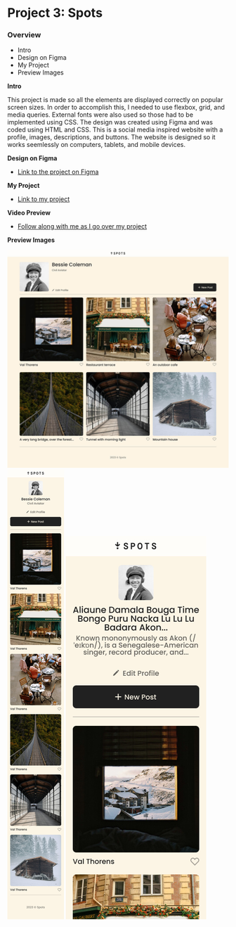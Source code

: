 # Project 3: Spots

### Overview

- Intro
- Design on Figma
- My Project
- Preview Images

**Intro**

This project is made so all the elements are displayed correctly on popular screen sizes. In order to accomplish this, I needed to use flexbox, grid, and media queries. External fonts were also used so those had to be implemented using CSS. The design was created using Figma and was coded using HTML and CSS. This is a social media inspired website with a profile, images, descriptions, and buttons. The website is designed so it works seemlessly on computers, tablets, and mobile devices.

**Design on Figma**

- [Link to the project on Figma](https://www.figma.com/file/BBNm2bC3lj8QQMHlnqRsga/Sprint-3-Project-%E2%80%94-Spots?type=design&node-id=2%3A60&mode=design&t=afgNFybdorZO6cQo-1)

**My Project**

- [Link to my project](https://elvin-lucero.github.io/se_project_spots/)

**Video Preview**

- [Follow along with me as I go over my project](https://drive.google.com/file/d/1e-6UU40-C7CXX4Duka3xMAFrixL8XRkw/view?usp=drive_link)

**Preview Images**

![Spots Desktop](./images/previews/spots-desktop.jpg)
![Spots Mobile](./images/previews/spots-mobile.jpg)
![Spots Mobile with Text Overflow](./images/previews/spots-mobile-text.jpg)
